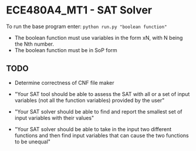 # ECE480A4_MT1 - SAT Solver
To run the base program enter:
`python run.py "boolean function"`
- The boolean function must use variables in the form xN, with N being the Nth number.
- The boolean function must be in SoP form

## TODO
- Determine correctness of CNF file maker

- "Your SAT tool should be able to assess the SAT with all or a set of input variables (not all the function variables) provided by the user"

- "Your SAT solver should be able to find and report the smallest set of input variables with their values"

- "Your SAT solver should be able to take in the input two different functions and then find input variables that can cause the two functions to be unequal"
